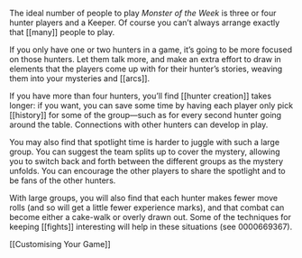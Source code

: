 
The ideal number of people to play *Monster of the Week* is three or four hunter players and a Keeper. Of course you can’t always arrange exactly that [[many]] people to play.

If you only have one or two hunters in a game, it’s going to be more focused on those hunters. Let them talk more, and make an extra effort to draw in elements that the players come up with for their hunter’s stories, weaving them into your mysteries and [[arcs]].

If you have more than four hunters, you’ll find [[hunter creation]] takes longer: if you want, you can save some time by having each player only pick [[history]] for some of the group—such as for every second hunter going around the table. Connections with other hunters can develop in play.

You may also find that spotlight time is harder to juggle with such a large group. You can suggest the team splits up to cover the mystery, allowing you to switch back and forth between the different groups as the mystery unfolds. You can encourage the other players to share the spotlight and to be fans of the other hunters.

With large groups, you will also find that each hunter makes fewer move rolls (and so will get a little fewer experience marks), and that combat can become either a cake-walk or overly drawn out. Some of the techniques for keeping [[fights]] interesting will help in these situations (see 0000669367).

[[Customising Your Game]]
